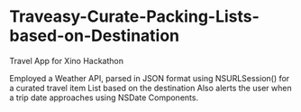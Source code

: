 # Traveasy-Curate-Packing-Lists-based-on-Destination

Travel App for Xino Hackathon 

Employed a Weather API, parsed in JSON format using NSURLSession() for a curated travel item List based on the destination
Also alerts the user when a trip date approaches using NSDate Components. 

